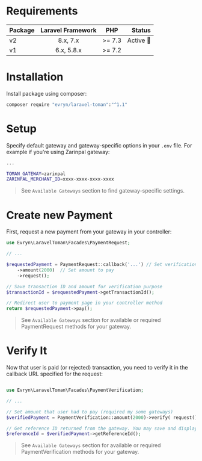 # Requirements

| Package | Laravel Framework | PHP  | Status |
| ------------- |:-------------:|:-----:| ---:|
| v2      | 8.x, 7.x | >= 7.3 | Active 🚀 |
| v1      | 6.x, 5.8.x       |   >= 7.2 |  |

# Installation

Install package using composer:
```bash
composer require "evryn/laravel-toman":"^1.1"
```

# Setup

Specify default gateway and gateway-specific options in your `.env` file. For example if you're using Zarinpal gateway:
```bash
...

TOMAN_GATEWAY=zarinpal
ZARINPAL_MERCHANT_ID=xxxx-xxxx-xxxx-xxxx
```

> See `Available Gateways` section to find gateway-specific settings.

# Create new Payment

First, request a new payment from your gateway in your controller:
```php
use Evryn\LaravelToman\Facades\PaymentRequest;

// ...

$requestedPayment = PaymentRequest::callback('...') // Set verification callback URL
    ->amount(2000)  // Set amount to pay
    ->request();

// Save transaction ID and amount for verification purpose
$transactionId = $requestedPayment->getTransactionId();

// Redirect user to payment page in your controller method
return $requestedPayment->pay();
```

> See `Available Gateways` section for available or required PaymentRequest methods for your gateway.

# Verify It

Now that user is paid (or rejected) transaction, you need to verify it in the callback URL specified for the request:
```php

use Evryn\LaravelToman\Facades\PaymentVerification;

// ...

// Set amount that user had to pay (required my some gateways)
$verifiedPayment = PaymentVerification::amount(2000)->verify( request() );

// Get reference ID returned from the gateway. You may save and display it to user.
$referenceId = $verifiedPayment->getReferenceId();
```

> See `Available Gateways` section for available or required PaymentVerification methods for your gateway.
